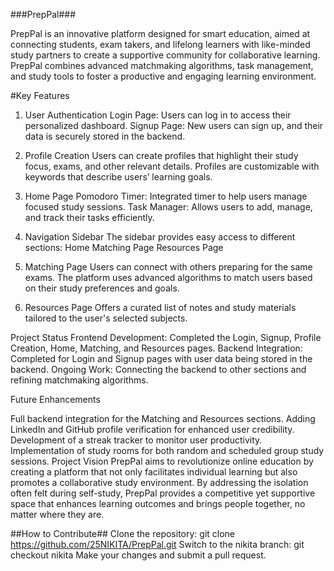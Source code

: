 ###PrepPal###

PrepPal is an innovative platform designed for smart education, aimed at connecting students, exam takers, and lifelong learners with like-minded study partners to create a supportive community for collaborative learning. PrepPal combines advanced matchmaking algorithms, task management, and study tools to foster a productive and engaging learning environment.

#Key Features

1. User Authentication
 Login Page: Users can log in to access their personalized dashboard.
 Signup Page: New users can sign up, and their data is securely stored in the backend.

2. Profile Creation
 Users can create profiles that highlight their study focus, exams, and other relevant details.
 Profiles are customizable with keywords that describe users’ learning goals.

3. Home Page
 Pomodoro Timer: Integrated timer to help users manage focused study sessions.
 Task Manager: Allows users to add, manage, and track their tasks efficiently.

4. Navigation Sidebar
 The sidebar provides easy access to different sections:
  Home
  Matching Page
  Resources Page

5. Matching Page
 Users can connect with others preparing for the same exams.
 The platform uses advanced algorithms to match users based on their study preferences and goals.

6. Resources Page
 Offers a curated list of notes and study materials tailored to the user's selected subjects.
 
Project Status
    Frontend Development: Completed the Login, Signup, Profile Creation, Home, Matching, and Resources pages.
    Backend Integration: Completed for Login and Signup pages with user data being stored in the backend.
    Ongoing Work: Connecting the backend to other sections and refining matchmaking algorithms.

Future Enhancements

Full backend integration for the Matching and Resources sections.
Adding LinkedIn and GitHub profile verification for enhanced user credibility.
Development of a streak tracker to monitor user productivity.
Implementation of study rooms for both random and scheduled group study sessions.
Project Vision
PrepPal aims to revolutionize online education by creating a platform that not only facilitates individual learning but also promotes a collaborative study environment. By addressing the isolation often felt during self-study, PrepPal provides a competitive yet supportive space that enhances learning outcomes and brings people together, no matter where they are.

##How to Contribute##
Clone the repository: git clone https://github.com/25NIKITA/PrepPal.git
Switch to the nikita branch: git checkout nikita
Make your changes and submit a pull request.
